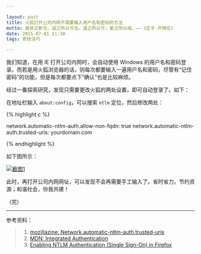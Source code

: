 ```yaml
---

layout: post
title: 火狐打开公司内网不需要输入用户名和密码的方法
motto: 是非之彰也，道之所以亏也。道之所以亏，爱之所以成。——《庄子·齐物论》
date: 2015-07-01 11:30
tags: 奇技淫巧

---
```


我们知道，在用 IE 打开公司内网时，会自动使用 Windows 的用户名和密码登录。而若是用火狐浏览器的话，则每次都要输入一遍用户名和密码，尽管有“记住密码”的功能，但是每次都要点下“确认”也是比较麻烦。

经过一番探索研究，发现只需要更改火狐的两处设置，即可自动登录了。如下：

<!-- more -->

在地址栏输入 `about:config`，可以搜索 `ntlm` 定位，然后修改两处：

{% highlight c %}

network.automatic-ntlm-auth.allow-non-fqdn: true
network.automatic-ntlm-auth.trusted-uris: yourdomain.com

{% endhighlight %}

如下图所示：

[![截图1][pic-1]][pic-1]

此时，再打开公司内网网址，可以发现不会再需要手工输入了。省时省力，节约资源；和谐社会，你我共建！

（完）

------

参考资料：

> 1. [mozillazine: Network.automatic-ntlm-auth.trusted-uris][ref-1]
> 2. [MDN: Integrated Authentication][ref-2]
> 3. [Enabling NTLM Authentication (Single Sign-On) in Firefox][ref-3]

[pic-1]: https://ucry3q.dm2302.livefilestore.com/y2pavm7_VJOrsBV9gYGEKneCre0YHZzN0NH8ctFpE8NaSmzxbAjjSeilu-K8G3Ouk7UDbjIC3zn66ip8xCij8xnLcLIAckx8jurKQumVhSfmTtMJs_oBlMSQvGag84DT_CG0K0KZyiaeLKEdphEGTiAQZJkhKaoLgrn6MIpCodMZEY/2015-07-01.01.png?psid=1

[ref-1]: http://kb.mozillazine.org/Network.automatic-ntlm-auth.trusted-uris
[ref-2]: https://developer.mozilla.org/en-US/docs/Integrated_Authentication
[ref-3]: http://sivel.net/2007/05/firefox-ntlm-sso
